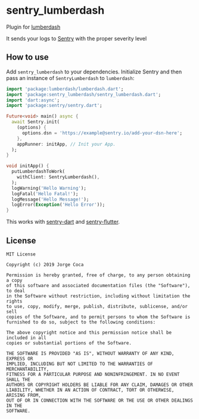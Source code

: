 # sentry_lumberdash

Plugin for [lumberdash](https://github.com/bmw-tech/lumberdash)

It sends your logs to [Sentry](https://sentry.io/welcome/) with the proper severity level

## How to use

Add `sentry_lumberdash` to your dependencies. Initialize Sentry and then pass an instance of `SentryLumberdash` to `lumberdash`:

```dart
import 'package:lumberdash/lumberdash.dart';
import 'package:sentry_lumberdash/sentry_lumberdash.dart';
import 'dart:async';
import 'package:sentry/sentry.dart';

Future<void> main() async {
  await Sentry.init(
    (options) {
      options.dsn = 'https://example@sentry.io/add-your-dsn-here';
    },
    appRunner: initApp, // Init your App.
  );
}

void initApp() {
  putLumberdashToWork(
    withClient: SentryLumberdash(),
  );
  logWarning('Hello Warning');
  logFatal('Hello Fatal!');
  logMessage('Hello Message!');
  logError(Exception('Hello Error'));
}
```

This works with 
[sentry-dart](https://pub.dev/packages/sentry) and
[sentry-flutter](https://pub.dev/packages/sentry_flutter).

## License

```
MIT License

Copyright (c) 2019 Jorge Coca

Permission is hereby granted, free of charge, to any person obtaining a copy
of this software and associated documentation files (the "Software"), to deal
in the Software without restriction, including without limitation the rights
to use, copy, modify, merge, publish, distribute, sublicense, and/or sell
copies of the Software, and to permit persons to whom the Software is
furnished to do so, subject to the following conditions:

The above copyright notice and this permission notice shall be included in all
copies or substantial portions of the Software.

THE SOFTWARE IS PROVIDED "AS IS", WITHOUT WARRANTY OF ANY KIND, EXPRESS OR
IMPLIED, INCLUDING BUT NOT LIMITED TO THE WARRANTIES OF MERCHANTABILITY,
FITNESS FOR A PARTICULAR PURPOSE AND NONINFRINGEMENT. IN NO EVENT SHALL THE
AUTHORS OR COPYRIGHT HOLDERS BE LIABLE FOR ANY CLAIM, DAMAGES OR OTHER
LIABILITY, WHETHER IN AN ACTION OF CONTRACT, TORT OR OTHERWISE, ARISING FROM,
OUT OF OR IN CONNECTION WITH THE SOFTWARE OR THE USE OR OTHER DEALINGS IN THE
SOFTWARE.
```